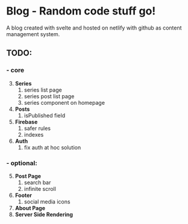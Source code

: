 # Blog - Random code stuff go!

A blog created with svelte and hosted on netlify with github as content management system.

## TODO:

### - core

3. **Series**
   1. series list page
   2. series post list page
   3. series component on homepage
4. **Posts**
   1. isPublished field
5. **Firebase**
   1. safer rules
   2. indexes
6. **Auth**
   1. fix auth at hoc solution

### - optional:

5. **Post Page**
   1. search bar
   2. infinite scroll
6. **Footer**
   1. social media icons
7. **About Page**
8. **Server Side Rendering**
